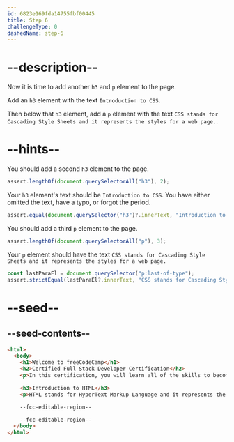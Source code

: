 ```yaml
---
id: 6823e169fda14755fbf00445
title: Step 6
challengeType: 0
dashedName: step-6
---
```


# --description--

Now it is time to add another `h3` and `p` element to the page.

Add an `h3` element with the text `Introduction to CSS`.

Then below that `h3` element, add a `p` element with the text `CSS stands for Cascading Style Sheets and it represents the styles for a web page.`.

# --hints--

You should add a second `h3` element to the page.

```js
assert.lengthOf(document.querySelectorAll("h3"), 2);
```

Your `h3` element's text should be `Introduction to CSS`. You have either omitted the text, have a typo, or forgot the period.

```js
assert.equal(document.querySelector("h3")?.innerText, "Introduction to CSS");
```

You should add a third `p` element to the page.

```js
assert.lengthOf(document.querySelectorAll("p"), 3);
```

Your `p` element should have the text `CSS stands for Cascading Style Sheets and it represents the styles for a web page.`

```js
const lastParaEl = document.querySelector("p:last-of-type");
assert.strictEqual(lastParaEl?.innerText, "CSS stands for Cascading Style Sheets and it represents the styles for a web page.");
```

# --seed--

## --seed-contents--

```html
<html>
  <body>
    <h1>Welcome to freeCodeCamp</h1>
    <h2>Certified Full Stack Developer Certification</h2>
    <p>In this certification, you will learn all of the skills to become a full stack developer.</p>

    <h3>Introduction to HTML</h3>
    <p>HTML stands for HyperText Markup Language and it represents the content and structure of a webpage.</p>

    --fcc-editable-region--

    --fcc-editable-region--
  </body>
</html>  
```
